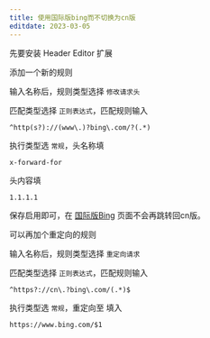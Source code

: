 ```yaml
---
title: 使用国际版bing而不切换为cn版
editdate: 2023-03-05
---
```


先要安装 Header Editor 扩展

添加一个新的规则

输入名称后，规则类型选择 `修改请求头`

匹配类型选择 `正则表达式`，匹配规则输入

```
^http(s?)://(www\.)?bing\.com/?(.*)
```

执行类型选 `常规`，头名称填

```
x-forward-for
```

头内容填

```
1.1.1.1
```

保存启用即可，在 [国际版Bing](https://www.bing.com/) 页面不会再跳转回cn版。

可以再加个重定向的规则

输入名称后，规则类型选择 `重定向请求`

匹配类型选择 `正则表达式`，匹配规则输入

```
^https?://cn\.?bing\.com/(.*)$
```

执行类型选 `常规`，重定向至 填入

```
https://www.bing.com/$1
```


